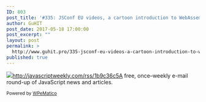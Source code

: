 ```yaml
---
ID: 803
post_title: '#335: JSConf EU videos, a cartoon introduction to WebAssembly, and Polymer 2.0'
author: GuHIT
post_date: 2017-05-18 17:00:00
post_excerpt: ""
layout: post
permalink: >
  http://www.guhit.pro/335-jsconf-eu-videos-a-cartoon-introduction-to-webassembly-and-polymer-2-0/
published: true
---
```

<img class="wpe_imgrss" src="http://www.guhit.pro/wp-content/uploads/2017/05/d0ba6700.jpg">http://javascriptweekly.com/rss/1b9c36c5A free, once&ndash;weekly e-mail round-up of JavaScript news and articles.<p class="wpematico_credit"><small>Powered by <a href="http://www.wpematico.com" target="_blank">WPeMatico</a></small></p>